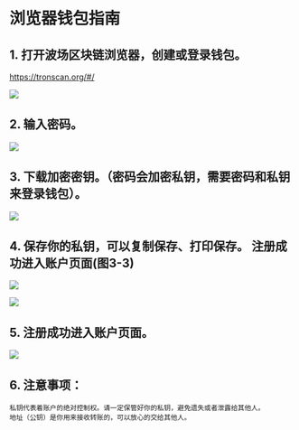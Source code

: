# 浏览器钱包指南

## 1. 打开波场区块链浏览器，创建或登录钱包。
      
   https://tronscan.org/#/

![](https://github.com/tronprotocol/Documentation/blob/master/images/Blockchain-Explorer/Guide_for_voting_on_Blockchain_Explorer/1_ZH.png)

## 2. 输入密码。

![](https://github.com/tronprotocol/Documentation/blob/master/images/Blockchain-Explorer/Guide_for_voting_on_Blockchain_Explorer/2_ZH.png)

## 3. 下载加密密钥。（密码会加密私钥，需要密码和私钥来登录钱包）。

![](https://github.com/tronprotocol/Documentation/blob/master/images/Blockchain-Explorer/Guide_for_voting_on_Blockchain_Explorer/3_ZH.png)

## 4. 保存你的私钥，可以复制保存、打印保存。 注册成功进入账户页面(图3-3)

![](https://github.com/tronprotocol/Documentation/blob/master/images/Blockchain-Explorer/Guide_for_voting_on_Blockchain_Explorer/4_ZH.png)

![](https://github.com/tronprotocol/Documentation/blob/master/images/Blockchain-Explorer/Guide_for_voting_on_Blockchain_Explorer/5.png)

## 5. 注册成功进入账户页面。

![](https://github.com/tronprotocol/Documentation/blob/master/images/Blockchain-Explorer/Guide_for_voting_on_Blockchain_Explorer/6_ZH.png)

## 6. 注意事项：
    私钥代表着账户的绝对控制权。请一定保管好你的私钥，避免遗失或者泄露给其他人。
    地址（公钥）是你用来接收转账的，可以放心的交给其他人。